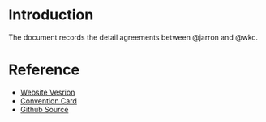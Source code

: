 # Introduction
The document records the detail agreements between @jarron and @wkc.


# Reference
- [Website Vesrion](https://jarronshih.gitbooks.io/5533-bidding-system/content/)
- [Convention Card](http://bridgewinners.com/convention-card/print/jarron-wkc-5533)
- [Github Source](https://github.com/jarronshih/gitbook-5533-bidding-system)
